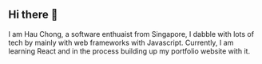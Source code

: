 ## Hi there 👋
I am Hau Chong, a software enthuaist from Singapore, I dabble with lots of tech by mainly with web frameworks with Javascript.
Currently, I am learning React and in the process building up my portfolio website with it.
